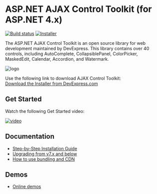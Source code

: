 # ASP.NET AJAX Control Toolkit (for ASP.NET 4.x)

[![Build status](https://ci.appveyor.com/api/projects/status/7ad3rsrupu40mx1r/branch/master?svg=true)](https://ci.appveyor.com/project/dxrobot/ajaxcontroltoolkit/branch/master)
[![Installer](https://img.shields.io/badge/get%20installer-20.1.0-orange.svg)](https://go.devexpress.com/AjaxControlToolkit_Website_Download.aspx)

The ASP.NET AJAX Control Toolkit is an open source library for web development maintained by DevExpress. This library contains over 40 controls, including AutoComplete, CollapsiblePanel, ColorPicker, MaskedEdit, Calendar, Accordion, and Watermark.

![logo](https://github.com/DevExpress/AjaxControlToolkit/raw/wiki-static-resources/readme-banner.png)

Use the following link to download AJAX Control Toolkit:  
[Download the Installer from DevExpress.com](https://go.devexpress.com/AjaxControlToolkit_GitHub_DevExpressPage.aspx)

## Get Started

Watch the following Get Started video:

[![video](https://github.com/DevExpress/AjaxControlToolkit/raw/wiki-static-resources/youtube-getting-started.png)](https://youtu.be/24hIhS2itUU)

## Documentation

* [Step-by-Step Installation Guide](https://github.com/DevExpress/AjaxControlToolkit/wiki/Step-by-Step-Installation-Guide)
* [Upgrading from v7.x and below](https://github.com/DevExpress/AjaxControlToolkit/wiki/Upgrading-from-v7.x-and-below)
* [How to use bundling and CDN](https://github.com/DevExpress/AjaxControlToolkit/wiki/How-to-use-bundling-and-CDN)

## Demos

* [Online demos](http://ajaxcontroltoolkit.devexpress.com/)
